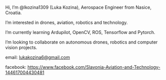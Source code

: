 Hi, I’m @lkozina1309 (Luka Kozina), Aerospace Engineer from Nasice, Croatia.

I’m interested in drones, aviation, robotics and technology.

I’m currently learning Ardupilot, OpenCV, ROS, Tensorflow and Pytorch.

I’m looking to collaborate on autonomous drones, robotics and computer vision projects.

email: lukakozina6@gmail.com

facebook: https://www.facebook.com/Slavonia-Aviation-and-Technology-144617004430481

<!---
lkozina1309/lkozina1309 is a ✨ special ✨ repository because its `README.md` (this file) appears on your GitHub profile.
You can click the Preview link to take a look at your changes.
--->
